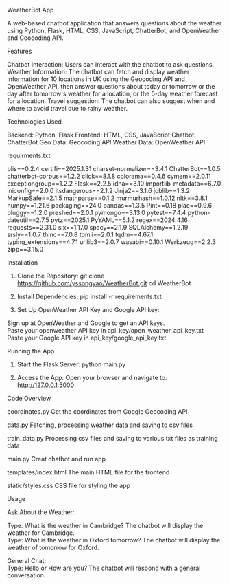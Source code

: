WeatherBot App

A web-based chatbot application that answers questions about the weather using Python, Flask, HTML, CSS, JavaScript, ChatterBot, and OpenWeather and Geocoding API.

Features

Chatbot Interaction: Users can interact with the chatbot to ask questions. 
Weather Information: The chatbot can fetch and display weather information for 10 locations in UK using the Geocoding API and OpenWeather API, then answer questions about today or tomorrow or the day after tomorrow's weather for a location, or the 5-day weather forecast for a location. 
Travel suggestion: The chatbot can also suggest when and where to avoid travel due to rainy weather. 

Technologies Used

Backend: Python, Flask 
Frontend: HTML, CSS, JavaScript 
Chatbot: ChatterBot 
Geo Data: Geocoding API 
Weather Data: OpenWeather API 

requirments.txt

blis==0.2.4
certifi==2025.1.31
charset-normalizer==3.4.1
ChatterBot==1.0.5
chatterbot-corpus==1.2.2
click==8.1.8
colorama==0.4.6
cymem==2.0.11
exceptiongroup==1.2.2
Flask==2.2.5
idna==3.10
importlib-metadata==6.7.0
iniconfig==2.0.0
itsdangerous==2.1.2
Jinja2==3.1.6
joblib==1.3.2
MarkupSafe==2.1.5
mathparse==0.1.2
murmurhash==1.0.12
nltk==3.8.1
numpy==1.21.6
packaging==24.0
pandas==1.3.5
Pint==0.18
plac==0.9.6
pluggy==1.2.0
preshed==2.0.1
pymongo==3.13.0
pytest==7.4.4
python-dateutil==2.7.5
pytz==2025.1
PyYAML==5.1.2
regex==2024.4.16
requests==2.31.0
six==1.17.0
spacy==2.1.9
SQLAlchemy==1.2.19
srsly==1.0.7
thinc==7.0.8
tomli==2.0.1
tqdm==4.67.1
typing_extensions==4.7.1
urllib3==2.0.7
wasabi==0.10.1
Werkzeug==2.2.3
zipp==3.15.0


Installation

1. Clone the Repository:
git clone https://github.com/yssongyao/WeatherBot.git
cd WeatherBot

2. Install Dependencies:
pip install -r requirements.txt

3. Set Up OpenWeather API Key and Google API key:

Sign up at OpenWeather and Google to get an API keys.  
Paste your openweather API key in api_key/open_weather_api_key.txt  
Paste your Google API key in api_key/google_api_key.txt.  

Running the App 
1. Start the Flask Server:
python main.py

2. Access the App: 
Open your browser and navigate to:
http://127.0.0.1:5000

Code Overview  

coordinates.py 
Get the coordinates from Google Geocoding API

data.py 
Fetching, processing weather data and saving to csv files

train_data.py 
Processing csv files and saving to various txt files as training data

main.py 
Creat chatbot and run app

templates/index.html 
The main HTML file for the frontend

static/styles.css 
CSS file for styling the app

Usage  

Ask About the Weather:  

Type: What is the weather in Cambridge?
The chatbot will display the weather for Cambridge.  
Type: What is the weather in Oxford tomorrow?
The chatbot will display the weather of tomorrow for Oxford.

General Chat:  
Type: Hello or How are you?
The chatbot will respond with a general conversation.
